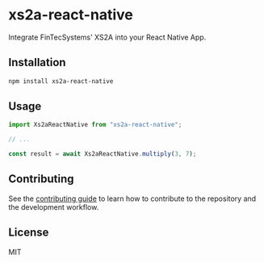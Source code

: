 # xs2a-react-native

Integrate FinTecSystems' XS2A into your React Native App.

## Installation

```sh
npm install xs2a-react-native
```

## Usage

```js
import Xs2aReactNative from "xs2a-react-native";

// ...

const result = await Xs2aReactNative.multiply(3, 7);
```

## Contributing

See the [contributing guide](CONTRIBUTING.md) to learn how to contribute to the repository and the development workflow.

## License

MIT
